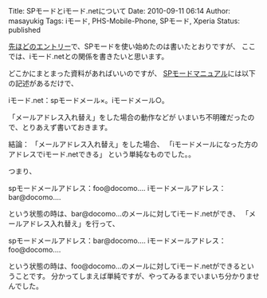 Title: SPモードとiモード.netについて
Date: 2010-09-11 06:14
Author: masayukig
Tags: iモード, PHS-Mobile-Phone, SPモード, Xperia
Status: published

[先ほどのエントリー](http://www.0r2.info/blog/2010/09/11/sp%e3%83%a2%e3%83%bc%e3%83%89%e3%82%92%e4%bd%bf%e3%81%84%e5%a7%8b%e3%82%81%e3%81%9f%e6%84%9f%e6%83%b3/)で、SPモードを使い始めたのは書いたとおりですが、
ここでは、iモード.netとの関係を書きたいと思います。

どこかにまとまった資料があればいいのですが、
[SPモードマニュアル](http://www.nttdocomo.co.jp/service/provider/spmode/guide/index.html)には以下の記述があるだけで、

iモード.net：spモードメール×。iモードメール○。

「メールアドレス入れ替え」をした場合の動作などが
いまいち不明確だったので、とりあえず書いておきます。

結論：
「メールアドレス入れ替え」をした場合、
「iモードメールになった方のアドレスでiモード.netできる」
という単純なものでした。。

つまり、

spモードメールアドレス：foo@docomo....
iモードメールアドレス：bar@docomo....

という状態の時は、bar@docomo...のメールに対してiモード.netができ、
「メールアドレス入れ替え」を行って、

spモードメールアドレス：bar@docomo....
iモードメールアドレス：foo@docomo....

という状態の時は、foo@docomo...のメールに対してiモード.netができるということです。
分かってしまえば単純ですが、やってみるまでいまいち分かりませんでした。
